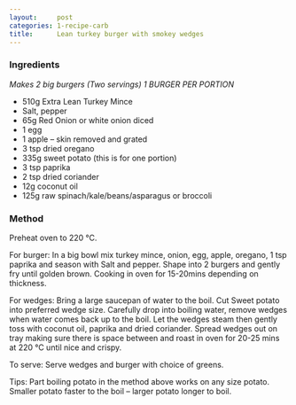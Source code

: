 ```yaml
---
layout:     post
categories: 1-recipe-carb
title:      Lean turkey burger with smokey wedges
--- 
```


### Ingredients 

_Makes 2 big burgers (Two servings) 1 BURGER PER PORTION_

* 510g Extra Lean Turkey Mince 
* Salt, pepper 
* 65g Red Onion or white onion diced 
* 1 egg 
* 1 apple – skin removed and grated 
* 3 tsp dried oregano 
* 335g sweet potato (this is for one portion) 
* 3 tsp paprika 
* 2 tsp dried coriander 
* 12g coconut oil 
* 125g raw spinach/kale/beans/asparagus or broccoli

### Method 

Preheat oven to 220 °C. 

For burger: In a big bowl mix turkey mince, onion, egg, apple, oregano, 1 tsp paprika and season with Salt and pepper. Shape into 2 burgers and gently fry until golden brown. Cooking in oven for 15-20mins depending on thickness. 

For wedges: Bring a large saucepan of water to the boil. Cut Sweet potato into preferred wedge size. Carefully drop into boiling water, remove wedges when water comes back up to the boil. Let the wedges steam then gently toss with coconut oil, paprika and dried coriander. Spread wedges out on tray making sure there is space between and roast in oven for 20-25 mins at 220 °C until nice and crispy.

To serve: Serve wedges and burger with choice of greens. 

Tips: Part boiling potato in the method above works on any size potato. Smaller potato faster to the boil – larger potato longer to boil.